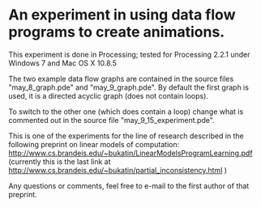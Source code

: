 
An experiment in using data flow programs to create animations.
===============================================================

This experiment is done in Processing;
tested for Processing 2.2.1
under Windows 7 and Mac OS X 10.8.5

The two example data flow graphs are contained in the source files
"may_8_graph.pde" and "may_9_graph.pde". By default the first graph is
used, it is a directed acyclic graph (does not contain loops). 

To switch to the other one (which does contain a loop)
change what is commented out in the source file "may_9_15_experiment.pde".

This is one of the experiments for the line of research described
in the following preprint on linear models of computation: 
http://www.cs.brandeis.edu/~bukatin/LinearModelsProgramLearning.pdf
(currently this is the last link at 
http://www.cs.brandeis.edu/~bukatin/partial_inconsistency.html )

Any questions or comments, feel free to e-mail to the first author
of that preprint.